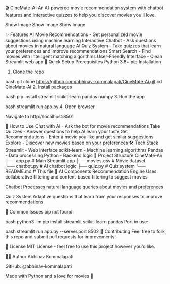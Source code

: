 🎬 CineMate-AI
An AI-powered movie recommendation system with chatbot features and interactive quizzes to help you discover movies you'll love.

Show Image
Show Image
Show Image

✨ Features
AI Movie Recommendations - Get personalized movie suggestions using machine learning
Interactive Chatbot - Ask questions about movies in natural language
AI Quiz System - Take quizzes that learn your preferences and improve recommendations
Smart Search - Find movies with intelligent matching algorithms
User-Friendly Interface - Clean Streamlit web app
🚀 Quick Setup
Prerequisites
Python 3.8+
pip
Installation
1. Clone the repo

bash
git clone https://github.com/abhinav-kommalapati/CineMate-Ai.git
cd CineMate-Ai
2. Install packages

bash
pip install streamlit scikit-learn pandas numpy
3. Run the app

bash
streamlit run app.py
4. Open browser

Navigate to http://localhost:8501

🎯 How to Use
Chat with AI - Ask the bot for movie recommendations
Take Quizzes - Answer questions to help AI learn your taste
Get Recommendations - Enter a movie you like and get similar suggestions
Explore - Discover new movies based on your preferences
🛠️ Tech Stack
Streamlit - Web interface
scikit-learn - Machine learning algorithms
Pandas - Data processing
Python - Backend logic
📁 Project Structure
CineMate-Ai/
├── app.py           # Main Streamlit app
├── movies.csv       # Movie dataset  
├── chatbot.py       # AI chatbot logic
├── quiz.py          # Quiz system
└── README.md        # This file
🤖 AI Components
Recommendation Engine Uses collaborative filtering and content-based filtering to suggest movies

Chatbot
Processes natural language queries about movies and preferences

Quiz System Adaptive questions that learn from your responses to improve recommendations

🚧 Common Issues
pip not found:

bash
python3 -m pip install streamlit scikit-learn pandas
Port in use:

bash
streamlit run app.py --server.port 8502
🤝 Contributing
Feel free to fork this repo and submit pull requests for improvements!

📄 License
MIT License - feel free to use this project however you'd like.

👨‍💻 Author
Abhinav Kommalapati

GitHub: @abhinav-kommalapati

Made with Python and a love for movies 🍿


